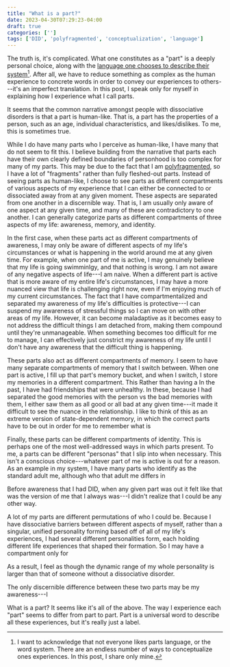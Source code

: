 ```yaml
---
title: "What is a part?"
date: 2023-04-30T07:29:23-04:00
draft: true
categories: ['']
tags: ['DID', 'polyfragmented', 'conceptualization', 'language']
---
```



The truth is, it's complicated.
What one constitutes as a "part" is a deeply personal choice, along with the [language one chooses to describe their system](/posts/language/)[^1].
After all, we have to reduce something as complex as the human experience to concrete words in order to convey our experiences to others---it's an imperfect translation.
In this post, I speak only for myself in explaining how I experience what I call parts.

[^1]: I want to acknowledge that not everyone likes parts language, or the word system. There are an endless number of ways to conceptualize ones experiences. In this post, I share only mine.

It seems that the common narrative amongst people with dissociative disorders is that a part is human-like. That is, a part has the properties of a person, such as an age, individual characteristics, and likes/dislikes. 
To me, this is sometimes true. 

While I do have many parts who I perceive as human-like, I have many that do not seem to fit this. I believe building from the narrative that parts each have their own clearly defined boundaries of personhood is too complex for many of my parts.
This may be due to the fact that I am [polyfragmented](/posts/polyfragmented/), so I have a lot of "fragments" rather than fully fleshed-out parts.
Instead of seeing parts as human-like, I choose to see parts as different compartments of various aspects of my experience that I can either be connected to or dissociated away from at any given moment. These aspects are separated from one another in a discernible way. That is, I am usually only aware of one aspect at any given time, and many of these are contradictory to one another.
I can generally categorize parts as different compartments of three aspects of my life: awareness, memory, and identity. 

In the first case, when these parts act as different compartments of awareness, I may only be aware of different aspects of my life's circumstances or what is happening in the world around me at any given time.
 For example, when one part of me is active, I may genuinely believe that my life is going swimminlgy, and that nothing is wrong. I am not aware of any negative aspects of life---I am naive. When a different part is active that is more aware of my entire life's circumstances, I may have a more nuanced view that life is challenging right now, even if I'm enjoying much of my current circumstances. 
The fact that I have compartmentalized and separated my awareness of my life's difficulties is protective---I can suspend my awareness of stressful things so I can move on with other areas of my life. However, it can become maladaptive as it becomes easy to not address the difficult things I am detached from, making them compound until they're unmanageable.
When something becomes too difficult for me to manage, I can effectively just constrict my awareness of my life until I don't have any awareness that the difficult thing is happening.

These parts also act as different compartments of memory. I seem to have many separate compartments of memory that I switch between. When one part is active, I fill up that part's memory bucket, and when I switch, I store my memories in a different compartment. This 
Rather than having a 
In the past, I have had friendships that were unhealthy. In these, because I had separated the good memories with the person vs the bad memories with them, I either saw them as all good or all bad at any given time---it made it difficult to see the nuance in the relationship. 
I like to think of this as an extreme version of state-dependent memory, in which the correct parts have to be out in order for me to remember what is 

Finally, these parts can be different compartments of identity. This is perhaps one of the most well-addressed ways in which parts present.
To me, a parts can be different "personas" that I slip into when necessary. This isn't a conscious choice---whatever part of me is active is out for a reason. 
As an example in my system, I have many parts who identify as the standard adult me, although who that adult me differs in 

Before awareness that I had DID, when any given part was out it felt like that was the version of me that I always was---I didn't realize that I could be any other way.


A lot of my parts are different permutations of who I could be. Because I have dissociative barriers between different aspects of myself, rather than a singular, unified personality forming based off of all of my life's experiences, I had several different personalities form, each holding different life experiences that shaped their formation. So I may have a compartment only for 

As a result, I feel as though the dynamic range of my whole personality is larger than that of someone without a dissociative disorder.


The only discernible difference between these two parts may be my awareness---I 



What is a part? It seems like it's all of the above. The way I experience each "part" seems to differ from part to part. Part is a universal word to describe all these experiences, but it's really just a label. 

<!--

As another example, there are times in which I can easily, and unintentionally, ignore pain and discomfort. I can contract my awareness away from the site of pain 

This is another reason why I like parts language---I am one individual human with a complex internal world, just like every other human. I have parts. I believe, however, the degree of separation between my parts is much more severe than someone without a dissociative disorder. 
A part can have the essence of a human, and I often have the experience of feeling like there are multiple people who reside in my body, all trying to do different things. 

Rather than being too simplistic, I belive using this narrative makes my parts seem more complex than how I perceive them.


The truth is, I don't know. But I can tell you how I experience what I call parts.
In reality, part is just a 
It seems whoever I perceive myself to be is the part with the strongest influence, but 

What one constitutes as a "part" is a deeply personal choice, along with what words they choose to describe what I call a part.


After all, something as complex as the human experience can't be concretely described by words. 

After all, we have to reduce something as complex as the human experience to words to be able to concretely describe it using words.

s is proI have separated my awareness of how badly my life is going so that I 

which may or may not have the properties of humanhood. 

I generally see parts as different compartments of awareness, experience, memory, and identity. 

In the second case, parts can act as different compartments of what I refer to experience, or how I process information in the world around me. 

How DID impacts my work.
For example, I very easily disconnect from the awareness of my current life circumstances if they are too stressful for me. I can go hours, days, or weeks without awareness of certain aspects of my adult responsibilities, such as work, if they becomes too stressful. The worst part is I don't even realize that I am doing it---the trigger of something being too stressful automatically causes me to ignore it on a level that's beyond my conscious awareness. In this case, part of my life, the part that focuses on work, is no longer in my conscious awareness. It is only when the situation escalates to being
This is dangerous as it allows for my life to easily pass me by without me even being aware of it.
-->
